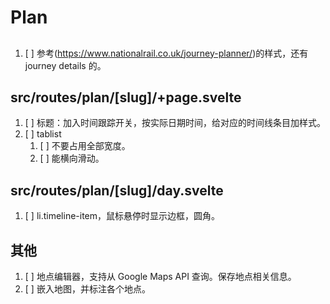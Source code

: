 # Plan

## 

1. [ ] 参考(https://www.nationalrail.co.uk/journey-planner/)的样式，还有 journey details 的。

## src/routes/plan/[slug]/+page.svelte

1. [ ] 标题：加入时间跟踪开关，按实际日期时间，给对应的时间线条目加样式。
2. [ ] tablist
   1. [ ] 不要占用全部宽度。
   2. [ ] 能横向滑动。

## src/routes/plan/[slug]/day.svelte

1. [ ] li.timeline-item，鼠标悬停时显示边框，圆角。

## 其他

1. [ ] 地点编辑器，支持从 Google Maps API 查询。保存地点相关信息。
2. [ ] 嵌入地图，并标注各个地点。

